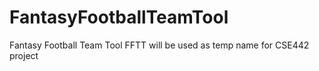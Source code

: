 # FantasyFootballTeamTool
Fantasy Football Team Tool  FFTT will be used as temp name for CSE442 project
